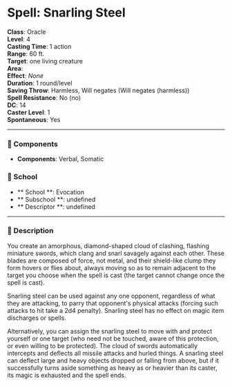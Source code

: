 
# Spell: Snarling Steel
**Class**: Oracle  
**Level**: 4  
**Casting Time**: 1 action  
**Range**: 60 ft.  
**Target**: one living creature  
**Area**:   
**Effect**: _None_  
**Duration**: 1 round/level  
**Saving Throw**: Harmless, Will negates (Will negates (harmless))  
**Spell Resistance**: No (no)  
**DC**: 14  
**Caster Level**: 1  
**Spontaneous**: Yes

---

### 🔮 Components
- **Components**: Verbal, Somatic

### 🏫 School
- ** School **: Evocation
- ** Subschool **: undefined
- ** Descriptor **: undefined
---

### 📜 Description
You create an amorphous, diamond-shaped cloud of clashing, flashing miniature swords, which clang and snarl savagely against each other. These blades are composed of force, not metal, and their shield-like clump they form hovers or flies about, always moving so as to remain adjacent to the target you choose when the spell is cast (the target cannot change once the spell is cast).

Snarling steel can be used against any one opponent, regardless of what they are attacking, to parry that opponent's physical attacks (forcing such attacks to hit take a 2d4 penalty). Snarling steel has no effect on magic item discharges or spells.

Alternatively, you can assign the snarling steel to move with and protect yourself or one target (who need not be touched, aware of this protection, or even willing to be protected). The cloud of swords automatically intercepts and deflects all missile attacks and hurled things. A snarling steel can deflect large and heavy objects dropped or falling from above, but if it successfully turns aside something as heavy as or heavier than its caster, its magic is exhausted and the spell ends.
